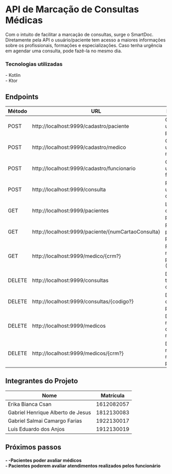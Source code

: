 # API de Marcação de Consultas Médicas

<p>
Com o intuito de facilitar a marcação de consultas, surge o SmartDoc. 
Diretamente pela API o usuário/paciente tem acesso a maiores informações sobre os profissionais, formações e especializações. Caso tenha urgência em agendar uma consulta, pode fazê-la no mesmo dia.
<p>

### Tecnologias utilizadas

<p>
- Kotlin <br>
- Ktor <br>

<p>

## Endpoints

| Método | URL                                                | Descrição                            |
| ------ | -------------------------------------------------- | ------------------------------------ |
| POST   | http://localhost:9999/cadastro/paciente            | Cadastra um paciente.                |
| POST   | http://localhost:9999/cadastro/medico              | Cadastra um médico.                  |
| POST   | http://localhost:9999/cadastro/funcionario         | Cadastra um funcionario              |
| POST   | http://localhost:9999/consulta                     | Registra uma consulta                |
| GET    | http://localhost:9999/pacientes                    | Lista todos os pacientes             |
| GET    | http://localhost:9999/paciente/{numCartaoConsulta} | Procura paciente por id              |
| GET    | http://localhost:9999/medico/{crm?}                | Procurar médicos por id (CRM)        |
| DELETE | http://localhost:9999/consultas                    | Deleta todas as consultas            |
| DELETE | http://localhost:9999/consultas/{codigo?}          | Deleta a consultas por id            |
| DELETE | http://localhost:9999/medicos                      | Deleta registros de todo os médicos. |
| DELETE | http://localhost:9999/medicos/{crm?}               | Deleta registro de médicos por id    |

## Integrantes do Projeto

| Nome                              | Matrícula  |
| --------------------------------- | ---------- |
| Erika Bianca Csan                 | 1612082057 |
| Gabriel Henrique Alberto de Jesus | 1812130083 |
| Gabriel Salmai Camargo Farias     | 1922130017 |
| Luís Eduardo dos Anjos            | 1912130019 |

## Próximos passos

<h4><b> - 
-Pacientes poder avaliar médicos <br>
- Pacientes poderem avaliar atendimentos realizados pelos funcionário <br>
</b></h4>
